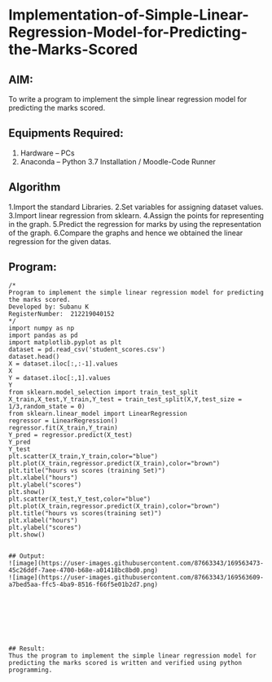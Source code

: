 # Implementation-of-Simple-Linear-Regression-Model-for-Predicting-the-Marks-Scored

## AIM:
To write a program to implement the simple linear regression model for predicting the marks scored.

## Equipments Required:
1. Hardware – PCs
2. Anaconda – Python 3.7 Installation / Moodle-Code Runner

## Algorithm
1.Import the standard Libraries.
2.Set variables for assigning dataset values.
3.Import linear regression from sklearn. 
4.Assign the points for representing in the graph.
5.Predict the regression for marks by using the representation of the graph. 
6.Compare the graphs and hence we obtained the linear regression for the given datas.

## Program:
```
/*
Program to implement the simple linear regression model for predicting the marks scored.
Developed by: Subanu K
RegisterNumber:  212219040152
*/
import numpy as np
import pandas as pd
import matplotlib.pyplot as plt
dataset = pd.read_csv('student_scores.csv')
dataset.head()
X = dataset.iloc[:,:-1].values
X
Y = dataset.iloc[:,1].values
Y
from sklearn.model_selection import train_test_split
X_train,X_test,Y_train,Y_test = train_test_split(X,Y,test_size = 1/3,random_state = 0)
from sklearn.linear_model import LinearRegression
regressor = LinearRegression()
regressor.fit(X_train,Y_train)
Y_pred = regressor.predict(X_test)
Y_pred
Y_test
plt.scatter(X_train,Y_train,color="blue")
plt.plot(X_train,regressor.predict(X_train),color="brown")
plt.title("hours vs scores (training Set)")
plt.xlabel("hours")
plt.ylabel("scores")
plt.show()
plt.scatter(X_test,Y_test,color="blue")
plt.plot(X_train,regressor.predict(X_train),color="brown")
plt.title("hours vs scores(training set)")
plt.xlabel("hours")
plt.ylabel("scores")
plt.show()


## Output:
![image](https://user-images.githubusercontent.com/87663343/169563473-45c26ddf-7aee-4700-b68e-a01418bc8bd0.png)
![image](https://user-images.githubusercontent.com/87663343/169563609-a7bed5aa-ffc5-4ba9-8516-f66f5e01b2d7.png)








## Result:
Thus the program to implement the simple linear regression model for predicting the marks scored is written and verified using python programming.
